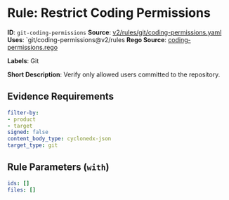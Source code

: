 # Rule: Restrict Coding Permissions

**ID**: `git-coding-permissions`
**Source**: [v2/rules/git/coding-permissions.yaml](https://github.com/scribe-public/sample-policies/v2/rules/git/coding-permissions.yaml)
**Uses**: `git/coding-permissions@v2/rules
**Rego Source**: [coding-permissions.rego](https://github.com/scribe-public/sample-policies/v2/rules/git/coding-permissions.rego)

**Labels**: Git

**Short Description**: Verify only allowed users committed to the repository.

## Evidence Requirements

```yaml
filter-by:
- product
- target
signed: false
content_body_type: cyclonedx-json
target_type: git
```
## Rule Parameters (`with`)

```yaml
ids: []
files: []
```
